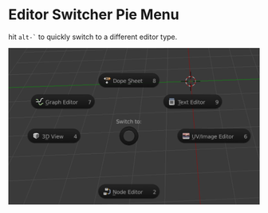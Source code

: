 # Editor Switcher Pie Menu

hit <code>alt-&#96;</code> to quickly switch to a different editor type.

![](./screenshot.png)
